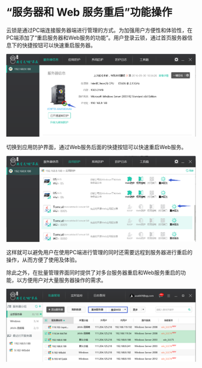 # “服务器和 Web 服务重启”功能操作

云锁是通过PC端连接服务器端进行管理的方式。为加强用户方便性和体验性，在PC端添加了“重启服务器和Web服务的功能”。用户登录云锁，通过首页服务器信息下的快捷按钮可以快速重启服务器。

![](/assets/f0401.png)

切换到应用防护界面，通过Web服务后面的快捷按钮可以快速重启Web服务。

![](/assets/f0402.png)

这样就可以避免用户在使用PC端进行管理的同时还需要远程到服务器进行重启的操作，从而方便了使用及体验。

除此之外，在批量管理界面同时提供了对多台服务器重启和Web服务重启的功能，以方便用户对大量服务器操作的需求。

![](/assets/f0403.png)

